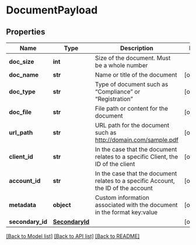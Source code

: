 # DocumentPayload

## Properties
Name | Type | Description | Notes
------------ | ------------- | ------------- | -------------
**doc_size** | **int** | Size of the document. Must be a whole number | 
**doc_name** | **str** | Name or title of the document | [optional] 
**doc_type** | **str** | Type of document such as “Compliance” or “Registration” | [optional] 
**doc_file** | **str** | File path or content for the document | [optional] 
**url_path** | **str** | URL path for the document such as http://domain.com/sample.pdf | [optional] 
**client_id** | **str** | In the case that the document relates to a specific Client, the ID of the client | [optional] 
**account_id** | **str** | In the case that the document relates to a specific Account, the ID of the account | [optional] 
**metadata** | **object** | Custom information associated with the document in the format key:value | [optional] 
**secondary_id** | [**SecondaryId**](SecondaryId.md) |  | [optional] 

[[Back to Model list]](../README.md#documentation-for-models) [[Back to API list]](../README.md#documentation-for-api-endpoints) [[Back to README]](../README.md)


